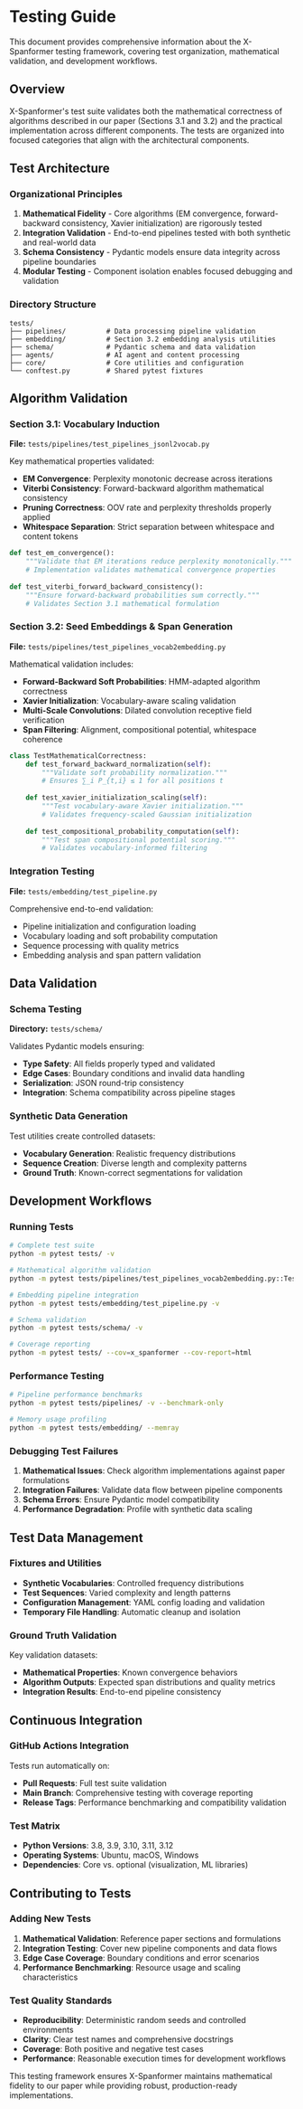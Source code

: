 # Testing Guide

This document provides comprehensive information about the X-Spanformer testing framework, covering test organization, mathematical validation, and development workflows.

## Overview

X-Spanformer's test suite validates both the mathematical correctness of algorithms described in our paper (Sections 3.1 and 3.2) and the practical implementation across different components. The tests are organized into focused categories that align with the architectural components.

## Test Architecture

### Organizational Principles

1. **Mathematical Fidelity** - Core algorithms (EM convergence, forward-backward consistency, Xavier initialization) are rigorously tested
2. **Integration Validation** - End-to-end pipelines tested with both synthetic and real-world data
3. **Schema Consistency** - Pydantic models ensure data integrity across pipeline boundaries
4. **Modular Testing** - Component isolation enables focused debugging and validation

### Directory Structure

```
tests/
├── pipelines/          # Data processing pipeline validation
├── embedding/          # Section 3.2 embedding analysis utilities  
├── schema/             # Pydantic schema and data validation
├── agents/             # AI agent and content processing
├── core/               # Core utilities and configuration
└── conftest.py         # Shared pytest fixtures
```

## Algorithm Validation

### Section 3.1: Vocabulary Induction

**File:** `tests/pipelines/test_pipelines_jsonl2vocab.py`

Key mathematical properties validated:
- **EM Convergence**: Perplexity monotonic decrease across iterations
- **Viterbi Consistency**: Forward-backward algorithm mathematical consistency
- **Pruning Correctness**: OOV rate and perplexity thresholds properly applied
- **Whitespace Separation**: Strict separation between whitespace and content tokens

```python
def test_em_convergence():
    """Validate that EM iterations reduce perplexity monotonically."""
    # Implementation validates mathematical convergence properties
    
def test_viterbi_forward_backward_consistency():
    """Ensure forward-backward probabilities sum correctly."""
    # Validates Section 3.1 mathematical formulation
```

### Section 3.2: Seed Embeddings & Span Generation

**File:** `tests/pipelines/test_pipelines_vocab2embedding.py`

Mathematical validation includes:
- **Forward-Backward Soft Probabilities**: HMM-adapted algorithm correctness
- **Xavier Initialization**: Vocabulary-aware scaling validation  
- **Multi-Scale Convolutions**: Dilated convolution receptive field verification
- **Span Filtering**: Alignment, compositional potential, whitespace coherence

```python
class TestMathematicalCorrectness:
    def test_forward_backward_normalization(self):
        """Validate soft probability normalization."""
        # Ensures ∑_i P_{t,i} ≤ 1 for all positions t
        
    def test_xavier_initialization_scaling(self):
        """Test vocabulary-aware Xavier initialization."""
        # Validates frequency-scaled Gaussian initialization
        
    def test_compositional_probability_computation(self):
        """Test span compositional potential scoring."""
        # Validates vocabulary-informed filtering
```

### Integration Testing

**File:** `tests/embedding/test_pipeline.py`

Comprehensive end-to-end validation:
- Pipeline initialization and configuration loading
- Vocabulary loading and soft probability computation  
- Sequence processing with quality metrics
- Embedding analysis and span pattern validation

## Data Validation

### Schema Testing

**Directory:** `tests/schema/`

Validates Pydantic models ensuring:
- **Type Safety**: All fields properly typed and validated
- **Edge Cases**: Boundary conditions and invalid data handling
- **Serialization**: JSON round-trip consistency
- **Integration**: Schema compatibility across pipeline stages

### Synthetic Data Generation

Test utilities create controlled datasets:
- **Vocabulary Generation**: Realistic frequency distributions
- **Sequence Creation**: Diverse length and complexity patterns
- **Ground Truth**: Known-correct segmentations for validation

## Development Workflows

### Running Tests

```bash
# Complete test suite
python -m pytest tests/ -v

# Mathematical algorithm validation
python -m pytest tests/pipelines/test_pipelines_vocab2embedding.py::TestMathematicalCorrectness -v

# Embedding pipeline integration
python -m pytest tests/embedding/test_pipeline.py -v

# Schema validation
python -m pytest tests/schema/ -v

# Coverage reporting
python -m pytest tests/ --cov=x_spanformer --cov-report=html
```

### Performance Testing

```bash
# Pipeline performance benchmarks
python -m pytest tests/pipelines/ -v --benchmark-only

# Memory usage profiling
python -m pytest tests/embedding/ --memray
```

### Debugging Test Failures

1. **Mathematical Issues**: Check algorithm implementations against paper formulations
2. **Integration Failures**: Validate data flow between pipeline components
3. **Schema Errors**: Ensure Pydantic model compatibility
4. **Performance Degradation**: Profile with synthetic data scaling

## Test Data Management

### Fixtures and Utilities

- **Synthetic Vocabularies**: Controlled frequency distributions
- **Test Sequences**: Varied complexity and length patterns
- **Configuration Management**: YAML config loading and validation
- **Temporary File Handling**: Automatic cleanup and isolation

### Ground Truth Validation

Key validation datasets:
- **Mathematical Properties**: Known convergence behaviors
- **Algorithm Outputs**: Expected span distributions and quality metrics
- **Integration Results**: End-to-end pipeline consistency

## Continuous Integration

### GitHub Actions Integration

Tests run automatically on:
- **Pull Requests**: Full test suite validation
- **Main Branch**: Comprehensive testing with coverage reporting
- **Release Tags**: Performance benchmarking and compatibility validation

### Test Matrix

- **Python Versions**: 3.8, 3.9, 3.10, 3.11, 3.12
- **Operating Systems**: Ubuntu, macOS, Windows
- **Dependencies**: Core vs. optional (visualization, ML libraries)

## Contributing to Tests

### Adding New Tests

1. **Mathematical Validation**: Reference paper sections and formulations
2. **Integration Testing**: Cover new pipeline components and data flows  
3. **Edge Case Coverage**: Boundary conditions and error scenarios
4. **Performance Benchmarking**: Resource usage and scaling characteristics

### Test Quality Standards

- **Reproducibility**: Deterministic random seeds and controlled environments
- **Clarity**: Clear test names and comprehensive docstrings
- **Coverage**: Both positive and negative test cases
- **Performance**: Reasonable execution times for development workflows

This testing framework ensures X-Spanformer maintains mathematical fidelity to our paper while providing robust, production-ready implementations.
